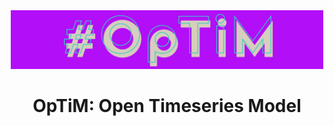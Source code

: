 
<div align="center">

<img src="./assets/logo.png" alt="OpTiM" width="500" style="margin-left:'auto' margin-right:'auto' display:'block'"/>

<h1>
OpTiM: Open Timeseries Model
</h1>

</div>
